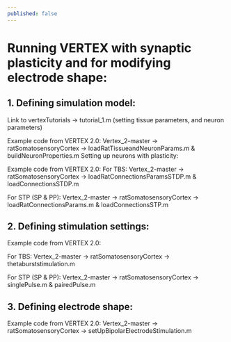 ```yaml
---
published: false
---
```

# Running VERTEX with synaptic plasticity and for modifying electrode shape:

## 1. Defining simulation model:
Link to vertexTutorials → tutorial_1.m (setting tissue parameters, and neuron parameters)

Example code from VERTEX 2.0:
Vertex_2-master → ratSomatosensoryCortex → loadRatTissueandNeuronParams.m & buildNeuronProperties.m
Setting up neurons with plasticity:

Example code from VERTEX 2.0:
For TBS:
Vertex_2-master → ratSomatosensoryCortex → loadRatConnectionsParamsSTDP.m & loadConnectionsSTDP.m

For STP (SP & PP):
Vertex_2-master → ratSomatosensoryCortex → loadRatConnectionsParams.m & loadConnectionsSTP.m

## 2. Defining stimulation settings:
Example code from VERTEX 2.0:

For TBS:
Vertex_2-master → ratSomatosensoryCortex → thetaburststimulation.m

For STP (SP & PP):
Vertex_2-master → ratSomatosensoryCortex → singlePulse.m & pairedPulse.m

## 3. Defining electrode shape:
Example code from VERTEX 2.0:
Vertex_2-master → ratSomatosensoryCortex → setUpBipolarElectrodeStimulation.m
